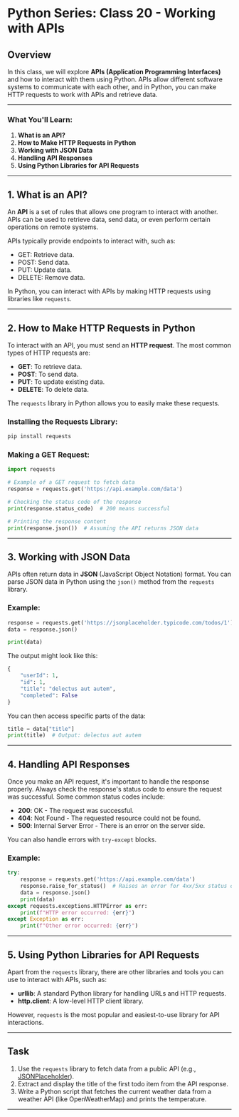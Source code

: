 # Python Series: Class 20 - Working with APIs

## Overview

In this class, we will explore **APIs (Application Programming Interfaces)** and how to interact with them using Python. APIs allow different software systems to communicate with each other, and in Python, you can make HTTP requests to work with APIs and retrieve data.

---

### What You'll Learn:
1. **What is an API?**
2. **How to Make HTTP Requests in Python**
3. **Working with JSON Data**
4. **Handling API Responses**
5. **Using Python Libraries for API Requests**

---

## 1. What is an API?

An **API** is a set of rules that allows one program to interact with another. APIs can be used to retrieve data, send data, or even perform certain operations on remote systems.

APIs typically provide endpoints to interact with, such as:

- GET: Retrieve data.
- POST: Send data.
- PUT: Update data.
- DELETE: Remove data.

In Python, you can interact with APIs by making HTTP requests using libraries like `requests`.

---

## 2. How to Make HTTP Requests in Python

To interact with an API, you must send an **HTTP request**. The most common types of HTTP requests are:

- **GET**: To retrieve data.
- **POST**: To send data.
- **PUT**: To update existing data.
- **DELETE**: To delete data.

The `requests` library in Python allows you to easily make these requests.

### Installing the Requests Library:
```bash
pip install requests
```

### Making a GET Request:
```python
import requests

# Example of a GET request to fetch data
response = requests.get('https://api.example.com/data')

# Checking the status code of the response
print(response.status_code)  # 200 means successful

# Printing the response content
print(response.json())  # Assuming the API returns JSON data
```

---

## 3. Working with JSON Data

APIs often return data in **JSON** (JavaScript Object Notation) format. You can parse JSON data in Python using the `json()` method from the `requests` library.

### Example:
```python
response = requests.get('https://jsonplaceholder.typicode.com/todos/1')
data = response.json()

print(data)
```

The output might look like this:
```python
{
    "userId": 1,
    "id": 1,
    "title": "delectus aut autem",
    "completed": False
}
```

You can then access specific parts of the data:

```python
title = data["title"]
print(title)  # Output: delectus aut autem
```

---

## 4. Handling API Responses

Once you make an API request, it's important to handle the response properly. Always check the response's status code to ensure the request was successful. Some common status codes include:

- **200**: OK - The request was successful.
- **404**: Not Found - The requested resource could not be found.
- **500**: Internal Server Error - There is an error on the server side.

You can also handle errors with `try-except` blocks.

### Example:
```python
try:
    response = requests.get('https://api.example.com/data')
    response.raise_for_status()  # Raises an error for 4xx/5xx status codes
    data = response.json()
    print(data)
except requests.exceptions.HTTPError as err:
    print(f"HTTP error occurred: {err}")
except Exception as err:
    print(f"Other error occurred: {err}")
```

---

## 5. Using Python Libraries for API Requests

Apart from the `requests` library, there are other libraries and tools you can use to interact with APIs, such as:

- **urllib**: A standard Python library for handling URLs and HTTP requests.
- **http.client**: A low-level HTTP client library.

However, `requests` is the most popular and easiest-to-use library for API interactions.

---

## Task

1. Use the `requests` library to fetch data from a public API (e.g., [JSONPlaceholder](https://jsonplaceholder.typicode.com/)).
2. Extract and display the title of the first todo item from the API response.
3. Write a Python script that fetches the current weather data from a weather API (like OpenWeatherMap) and prints the temperature.

---